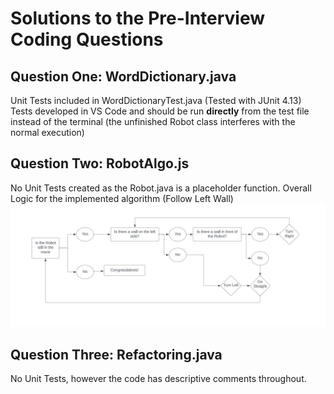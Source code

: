 #  Solutions to the Pre-Interview Coding Questions 


## Question One: WordDictionary.java

Unit Tests included in WordDictionaryTest.java (Tested with JUnit 4.13)
Tests developed in VS Code and should be run **directly** from the test file instead of the terminal (the unfinished Robot class interferes with the normal execution)

## Question Two: RobotAlgo.js

No Unit Tests created as the Robot.java is a placeholder function.
Overall Logic for the implemented algorithm (Follow Left Wall)
![Alt text](./lib/graph.JPG)

## Question Three:  Refactoring.java

No Unit Tests, however the code has descriptive comments throughout. 